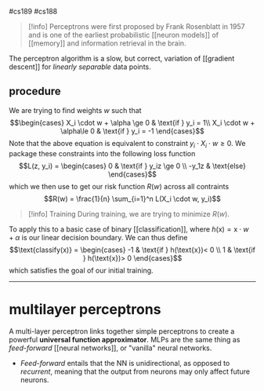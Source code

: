 #cs189 #cs188 

> [!info] Perceptrons were first proposed by Frank Rosenblatt in 1957 and is one of the earliest probabilistic [[neuron models]] of [[memory]] and information retrieval in the brain.

The perceptron algorithm is a slow, but correct, variation of [[gradient descent]] for *linearly separable* data points. 

## procedure
We are trying to find weights $w$ such that 
$$\begin{cases} X_i \cdot w + \alpha \ge 0 & \text{if } y_i = 1\\ X_i \cdot w + \alpha\le 0 & \text{if } y_i = -1 \end{cases}$$
Note that the above equation is equivalent to constraint $y_i \cdot X_i \cdot w \ge 0$. We package these constraints into the following loss function
$$L(z, y_i) = \begin{cases} 0 & \text{if } y_iz \ge 0 \\ -y_1z & \text{else} \end{cases}$$
which we then use to get our risk function $R(w)$ across all contraints
$$R(w) = \frac{1}{n} \sum_{i=1}^n L(X_i \cdot w, y_i)$$
> [!info] Training
> During training, we are trying to minimize $R(w)$.  

To apply this to a basic case of binary [[classification]], where $h(\text{x}) = \text{x} \cdot w + \alpha$ is our linear decision boundary. We can thus define
$$\text{classify(x)} = \begin{cases}
-1 & \text{if } h(\text{x})< 0 \\
1 & \text{if } h(\text{x})> 0
\end{cases}$$
which satisfies the goal of our initial training.

---
# multilayer perceptrons

A multi-layer perceptron links together simple perceptrons to create a powerful **universal function approximator**. MLPs are the same thing as *feed-forward* [[neural networks]], or "vanilla" neural networks.
- *Feed-forward* entails that the NN is unidirectional, as opposed to *recurrent*, meaning that the output from neurons may only affect future neurons.

